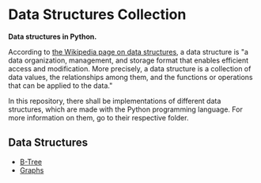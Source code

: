 # Data Structures Collection

**Data structures in Python.**

According to [the Wikipedia page on data structures](https://en.wikipedia.org/wiki/Data_structure), a data structure is "a data organization, management, and storage format that enables efficient access and modification. More precisely, a data structure is a collection of data values, the relationships among them, and the functions or operations that can be applied to the data."

In this repository, there shall be implementations of different data structures, which are made with the Python programming language. For more information on them, go to their respective folder.

## Data Structures

- [B-Tree](/B-Tree)
- [Graphs](/Graphs)
